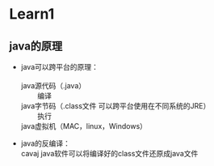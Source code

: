 # Learn1  

## java的原理

* java可以跨平台的原理：<br><br>java源代码（.java）
 <br>&emsp; &emsp;编译 <br>java字节码（.class文件 可以跨平台使用在不同系统的JRE）<br>&emsp; &emsp;执行<br>java虚拟机（MAC，linux，Windows）

* java的反编译：  
   cavaj java软件可以将编译好的class文件还原成java文件  
 
